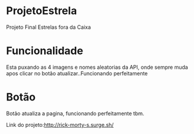 # ProjetoEstrela
Projeto Final Estrelas fora da Caixa

#  Funcionalidade
Esta puxando as 4 imagens e nomes aleatorias da API, onde sempre muda apos clicar no botão atualizar..Funcionando perfeitamente

# Botão
Botão atualiza a pagina, funcionando perfeitamente tbm.


Link do projeto:http://rick-morty-s.surge.sh/

